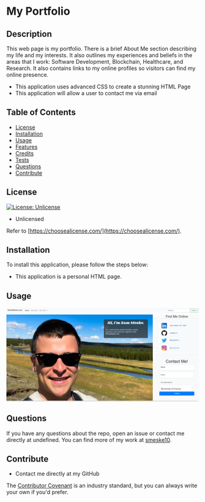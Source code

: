 # My Portfolio

## Description

This web page is my portfolio. There is a brief About Me section describing my life and my interests. It also outlines my experiences and beliefs in the areas that I work: Software Development, Blockchain, Healthcare, and Research. It also contains links to my online profiles so visitors can find my online presence.

- This application uses advanced CSS to create a stunning HTML Page
- This application will allow a user to contact me via email

## Table of Contents

- [License](#license)
- [Installation](#installation)
- [Usage](#usage)
- [Features](#features)
- [Credits](#credits)
- [Tests](#tests)
- [Questions](#questions)
- [Contribute](#Contribute)

## License

[![License: Unlicense](https://img.shields.io/badge/license-Unlicense-blue.svg)](http://unlicense.org/)

- Unlicensed

Refer to [https://choosealicense.com/](https://choosealicense.com/).

## Installation

To install this application, please follow the steps below:

- This application is a personal HTML page.

## Usage

![Screenshot of Application](/assets/myPortfolio.jpg)

## Questions

If you have any questions about the repo, open an issue or contact me directly at undefined. You can find more of my work at [smeske10](https://github.com/smeske10/).

## Contribute

- Contact me directly at my GitHub

The [Contributor Covenant](https://www.contributor-covenant.org/) is an industry standard, but you can always write your own if you'd prefer.

